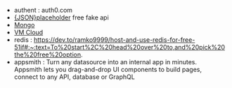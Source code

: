 * authent : auth0.com
* [{JSON}placeholder](https://jsonplaceholder.typicode.com/) free fake api
* [Mongo](https://www.mongodb.com/cloud/atlas)
* [VM Cloud](https://cloud.oracle.com/)
* redis : https://dev.to/ramko9999/host-and-use-redis-for-free-51if#:~:text=To%20start%2C%20head%20over%20to,and%20pick%20the%20free%20option.
* appsmith : Turn any datasource into an internal app in minutes. Appsmith lets you drag-and-drop UI components to build pages, connect to any API, database or GraphQL
